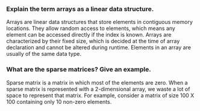 ### Explain the term arrays as a linear data structure.
Arrays are linear data structures that store elements in contiguous memory locations. They allow random access to elements, which means any element can be accessed directly if the index is known. Arrays are characterized by their fixed size, which is decided at the time of array declaration and cannot be altered during runtime. Elements in an array are usually of the same data type.
<br>

### What are the sparse matrices? Give an example.
Sparse matrix is a matrix in which most of the elements are zero.
When a sparse matrix is represented with a 2-dimensional array, we waste a lot of space to represent that matrix. For example, consider a matrix of size 100 X 100 containing only 10 non-zero elements.
